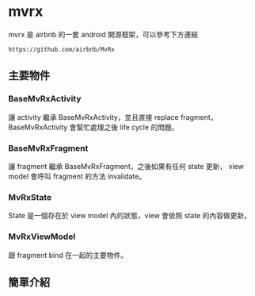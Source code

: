 # mvrx

mvrx 是 airbnb 的一套 android 開源框架，可以參考下方連結
```
https://github.com/airbnb/MvRx
```

## 主要物件

### BaseMvRxActivity

讓 activity 繼承 BaseMvRxActivity，並且直接 replace fragment，BaseMvRxActivity 會幫忙處理之後 life cycle 的問題。

### BaseMvRxFragment

讓 fragment 繼承 BaseMvRxFragment，之後如果有任何 state 更新， view model 會呼叫 fragment 的方法 invalidate。

### MvRxState

State 是一個存在於 view model 內的狀態，view 會依照 state 的內容做更新。

### MvRxViewModel

跟 fragment bind 在一起的主要物件。


## 簡單介紹

